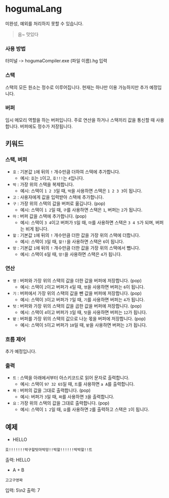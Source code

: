 # hogumaLang
미완성, 예외를 처리하지 못할 수 있습니다.

> 음~ 맛있다

### 사용 방법

터미널 -> hogumaCompiler.exe (파일 이름).hg 입력

### 스택

스택의 모든 원소는 정수로 이루어집니다.
현재는 하나만 이용 가능하지만 추가 예정입니다.

### 버퍼

임시 메모리 역할을 하는 버퍼입니다. 주로 연산을 하거나 스택끼리 값을 통신할 때 사용합니다.
버퍼에도 정수가 저장됩니다.

## 키워드

### 스택, 버퍼

 - ``호`` : 기본값 ``1``에 뒤의 ``!`` 개수만큼 더하여 스택에 추가합니다.
   - 예시: ``호``는 ``1``이고, ``호!!!``는 ``4``입니다.
 - ``박`` : 가장 위의 스택을 복제합니다.
   - 예시: 스택이 ``1 2 3``일 때, ``박``을 사용하면 스택은 ``1 2 3 3``이 됩니다.
 - ``고`` : 사용자에게 값을 입력받아 스택에 추가합니다.
 - ``구`` : 가장 위의 스택의 값을 버퍼로 옮깁니다. (pop)
   - 예시: 스택이 ``1 2``일 때, ``구``를 사용하면 스택은 ``1``, 버퍼는 ``2``가 됩니다.
 - ``마`` : 버퍼 값을 스택에 추가합니다. (pop)
   - 예시: 스택이 ``3 4``이고 버퍼가 ``5``일 때, ``마``를 사용하면 스택은 ``3 4 5``가 되며, 버퍼는 비게 됩니다.
 - ``할`` : 기본값 ``1``에 뒤의 ``!`` 개수만큼 더한 값을 가장 위의 스택에 더합니다.
   - 예시: 스택이 ``3``일 때, ``할!!``을 사용하면 스택은 ``6``이 됩니다.
 - ``망`` : 기본값 ``1``에 뒤의 ``!`` 개수만큼 더한 값을 가장 위의 스택에서 뺍니다.
   - 예시: 스택이 ``6``일 때, ``망!``을 사용하면 스택은 ``4``가 됩니다.

### 연산

 - ``영`` : 버퍼와 가장 위의 스택의 값을 더한 값을 버퍼에 저장합니다. (pop)
   - 예시: 스택이 ``2``이고 버퍼가 ``4``일 때, ``영``을 사용하면 버퍼는 ``6``이 됩니다.
 - ``기`` : 버퍼에서 가장 위의 스택의 값을 뺀 값을 버퍼에 저장합니다. (pop)
   - 예시: 스택이 ``3``이고 버퍼가 ``7``일 때, ``기``를 사용하면 버퍼는 ``4``가 됩니다.
 - ``텃`` : 버퍼와 가장 위의 스택의 값을 곱한 값을 버퍼에 저장합니다. (pop)
   - 예시: 스택이 ``4``이고 버퍼가 ``3``일 때, ``텃``을 사용하면 버퍼는 ``12``가 됩니다.
 - ``밭`` : 버퍼를 가장 위의 스택의 값으로 나눈 몫을 버퍼에 저장합니다. (pop)
   - 예시: 스택이 ``5``이고 버퍼가 ``10``일 때, ``밭``을 사용하면 버퍼는 ``2``가 됩니다.

### 흐름 제어

추가 예정입니다.

### 출력

 - ``트`` : 스택을 아래에서부터 아스키코드로 읽어 문자로 출력합니다.
   - 예시: 스택이 ``97 32 65``일 때, ``트``를 사용하면 ``a A``를 출력합니다.
 - ``짜`` : 버퍼의 값을 그대로 출력합니다. (pop)
   - 예시: 버퍼가 ``3``일 때, ``짜``를 사용하면 ``3``을 출력합니다.
 - ``요`` : 가장 위의 스택의 값을 그대로 출력합니다. (pop)
   - 예시: 스택이 ``1 2``일 때, ``요``를 사용하면 ``2``를 출력하고 스택은 ``1``이 됩니다.

## 예제

- HELLO
```
호!!!!!!!박구할텃마박망!!박할!!!!!!박박할!!트
```
출력: HELLO

- A + B
```
고고구영짜
```
입력: 5\n2
출력: 7
